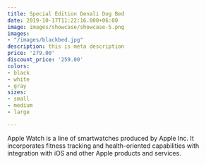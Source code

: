 ```yaml
---
title: Special Edition Denali Dog Bed
date: 2019-10-17T11:22:16.000+06:00
image: images/showcase/showcase-5.png
images:
- "/images/blackbed.jpg"
description: this is meta description
price: '279.00'
discount_price: '259.00'
colors:
- black
- white
- gray
sizes:
- small
- medium
- large

---
```

Apple Watch is a line of smartwatches produced by Apple Inc. It incorporates fitness tracking and health-oriented capabilities with integration with iOS and other Apple products and services.